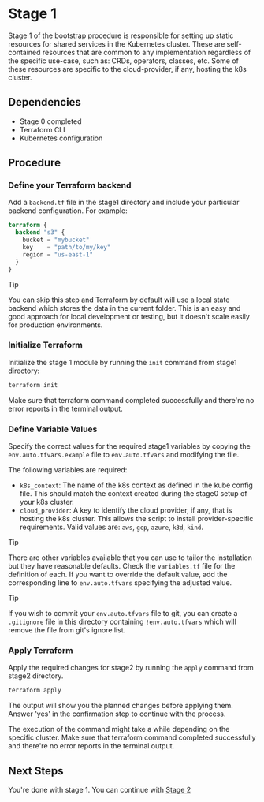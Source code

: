 # Stage 1

Stage 1 of the bootstrap procedure is responsible for setting up static resources for shared services in the Kubernetes cluster. These are self-contained resources that are common to any implementation regardless of the specific use-case, such as: CRDs, operators, classes, etc. Some of these resources are specific to the cloud-provider, if any, hosting the k8s cluster.

## Dependencies

- Stage 0 completed
- Terraform CLI
- Kubernetes configuration

## Procedure

### Define your Terraform backend

Add a `backend.tf` file in the stage1 directory and include your particular backend configuration. For example:

```tf
terraform {
  backend "s3" {
    bucket = "mybucket"
    key    = "path/to/my/key"
    region = "us-east-1"
  }
}
```

> [!TIP]
> You can skip this step and Terraform by default will use a local state backend which stores the data in the current folder. This is an easy and good approach for local development or testing, but it doesn't scale easily for production environments.

### Initialize Terraform

Initialize the stage 1 module by running the `init` command from stage1 directory:

```sh
terraform init
```

Make sure that terraform command completed successfully and there're no error reports in the terminal output.

### Define Variable Values

Specify the correct values for the required stage1 variables by copying the `env.auto.tfvars.example` file to `env.auto.tfvars` and modifying the file.

The following variables are required:

- `k8s_context`: The name of the k8s context as defined in the kube config file. This should match the context created during the stage0 setup of your k8s cluster.
- `cloud_provider`: A key to identify the cloud provider, if any, that is hosting the k8s cluster. This allows the script to install provider-specific requirements. Valid values are: `aws`, `gcp`, `azure`, `k3d`, `kind`.

> [!TIP]
> There are other variables available that you can use to tailor the installation but they have reasonable defaults. Check the `variables.tf` file for the definition of each. If you want to override the default value, add the corresponding line to `env.auto.tfvars` specifying the adjusted value.

> [!TIP]
> If you wish to commit your `env.auto.tfvars` file to git, you can create a `.gitignore` file in this directory containing `!env.auto.tfvars` which will remove the file from git's ignore list.

### Apply Terraform

Apply the required changes for stage2 by running the `apply` command from stage2 directory.

```sh
terraform apply
```

The output will show you the planned changes before applying them. Answer 'yes' in the confirmation step to continue with the process.

The execution of the command might take a while depending on the specific cluster. Make sure that terraform command completed successfully and there're no error reports in the terminal output.

## Next Steps

You're done with stage 1. You can continue with [Stage 2](../stage2/README.md)
